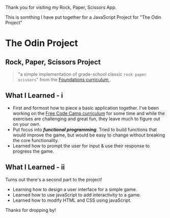 Thank you for visiting my Rock, Paper, Scissors App.

This is somthing I have put together for a JavaScript Project for "The Odin Project"

# The Odin Project 
## Rock, Paper, Scissors Project

>"a simple implementation of grade-school classic 
`rock paper scissors`" from the [Foundations curriculum ](https://www.theodinproject.com/courses/foundations/lessons/rock-paper-scissors).

## What I Learned - i

 - First and formost how to piece a basic application together. I've been working on the [Free Code Camp curriculum](https://www.freecodecamp.org/adamcodes) for some time and while the exercises are challenging and great fun, they leave much to figure out on your own.
 - Put focus into ***functional programming***. Tried to build functions that would improve the game, but would be easy to change without breaking the core functionality.
 - Learned how to prompt the user for input & use their response to progress the game.

## What I Learned - ii
Turns out there's a second part to the project!

 - Learning how to design a user interface for a simple game.
 - Learned how to use javaScript to add interactivity to a game.
 - Learned how to modify HTML and CSS using javaScript.


 Thanks for dropping by!

